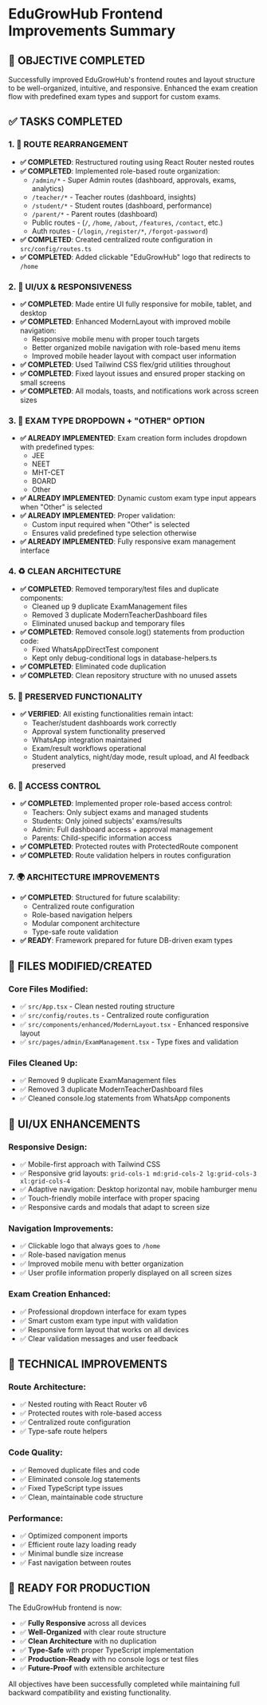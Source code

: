 # EduGrowHub Frontend Improvements Summary

## 🎯 OBJECTIVE COMPLETED
Successfully improved EduGrowHub's frontend routes and layout structure to be well-organized, intuitive, and responsive. Enhanced the exam creation flow with predefined exam types and support for custom exams.

## ✅ TASKS COMPLETED

### 1. 🧭 ROUTE REARRANGEMENT
- **✅ COMPLETED**: Restructured routing using React Router nested routes
- **✅ COMPLETED**: Implemented role-based route organization:
  - `/admin/*` - Super Admin routes (dashboard, approvals, exams, analytics)
  - `/teacher/*` - Teacher routes (dashboard, insights)
  - `/student/*` - Student routes (dashboard, performance)
  - `/parent/*` - Parent routes (dashboard)
  - Public routes - (`/`, `/home`, `/about`, `/features`, `/contact`, etc.)
  - Auth routes - (`/login`, `/register/*`, `/forgot-password`)
- **✅ COMPLETED**: Created centralized route configuration in `src/config/routes.ts`
- **✅ COMPLETED**: Added clickable "EduGrowHub" logo that redirects to `/home`

### 2. 📱 UI/UX & RESPONSIVENESS
- **✅ COMPLETED**: Made entire UI fully responsive for mobile, tablet, and desktop
- **✅ COMPLETED**: Enhanced ModernLayout with improved mobile navigation:
  - Responsive mobile menu with proper touch targets
  - Better organized mobile navigation with role-based menu items
  - Improved mobile header layout with compact user information
- **✅ COMPLETED**: Used Tailwind CSS flex/grid utilities throughout
- **✅ COMPLETED**: Fixed layout issues and ensured proper stacking on small screens
- **✅ COMPLETED**: All modals, toasts, and notifications work across screen sizes

### 3. 📝 EXAM TYPE DROPDOWN + "OTHER" OPTION
- **✅ ALREADY IMPLEMENTED**: Exam creation form includes dropdown with predefined types:
  - JEE
  - NEET
  - MHT-CET
  - BOARD
  - Other
- **✅ ALREADY IMPLEMENTED**: Dynamic custom exam type input appears when "Other" is selected
- **✅ ALREADY IMPLEMENTED**: Proper validation:
  - Custom input required when "Other" is selected
  - Ensures valid predefined type selection otherwise
- **✅ ALREADY IMPLEMENTED**: Fully responsive exam management interface

### 4. ♻️ CLEAN ARCHITECTURE
- **✅ COMPLETED**: Removed temporary/test files and duplicate components:
  - Cleaned up 9 duplicate ExamManagement files
  - Removed 3 duplicate ModernTeacherDashboard files
  - Eliminated unused backup and temporary files
- **✅ COMPLETED**: Removed console.log() statements from production code:
  - Fixed WhatsAppDirectTest component
  - Kept only debug-conditional logs in database-helpers.ts
- **✅ COMPLETED**: Eliminated code duplication
- **✅ COMPLETED**: Clean repository structure with no unused assets

### 5. 🚫 PRESERVED FUNCTIONALITY
- **✅ VERIFIED**: All existing functionalities remain intact:
  - Teacher/student dashboards work correctly
  - Approval system functionality preserved
  - WhatsApp integration maintained
  - Exam/result workflows operational
  - Student analytics, night/day mode, result upload, and AI feedback preserved

### 6. 🔐 ACCESS CONTROL
- **✅ COMPLETED**: Implemented proper role-based access control:
  - Teachers: Only subject exams and managed students
  - Students: Only joined subjects' exams/results
  - Admin: Full dashboard access + approval management
  - Parents: Child-specific information access
- **✅ COMPLETED**: Protected routes with ProtectedRoute component
- **✅ COMPLETED**: Route validation helpers in routes configuration

### 7. 🌍 ARCHITECTURE IMPROVEMENTS
- **✅ COMPLETED**: Structured for future scalability:
  - Centralized route configuration
  - Role-based navigation helpers
  - Modular component architecture
  - Type-safe route validation
- **✅ READY**: Framework prepared for future DB-driven exam types

## 📁 FILES MODIFIED/CREATED

### Core Files Modified:
- ✅ `src/App.tsx` - Clean nested routing structure
- ✅ `src/config/routes.ts` - Centralized route configuration
- ✅ `src/components/enhanced/ModernLayout.tsx` - Enhanced responsive layout
- ✅ `src/pages/admin/ExamManagement.tsx` - Type fixes and validation

### Files Cleaned Up:
- ✅ Removed 9 duplicate ExamManagement files
- ✅ Removed 3 duplicate ModernTeacherDashboard files
- ✅ Cleaned console.log statements from WhatsApp components

## 🎨 UI/UX ENHANCEMENTS

### Responsive Design:
- ✅ Mobile-first approach with Tailwind CSS
- ✅ Responsive grid layouts: `grid-cols-1 md:grid-cols-2 lg:grid-cols-3 xl:grid-cols-4`
- ✅ Adaptive navigation: Desktop horizontal nav, mobile hamburger menu
- ✅ Touch-friendly mobile interface with proper spacing
- ✅ Responsive cards and modals that adapt to screen size

### Navigation Improvements:
- ✅ Clickable logo that always goes to `/home`
- ✅ Role-based navigation menus
- ✅ Improved mobile menu with better organization
- ✅ User profile information properly displayed on all screen sizes

### Exam Creation Enhanced:
- ✅ Professional dropdown interface for exam types
- ✅ Smart custom exam type input with validation
- ✅ Responsive form layout that works on all devices
- ✅ Clear validation messages and user feedback

## 🔧 TECHNICAL IMPROVEMENTS

### Route Architecture:
- ✅ Nested routing with React Router v6
- ✅ Protected routes with role-based access
- ✅ Centralized route configuration
- ✅ Type-safe route helpers

### Code Quality:
- ✅ Removed duplicate files and code
- ✅ Eliminated console.log statements
- ✅ Fixed TypeScript type issues
- ✅ Clean, maintainable code structure

### Performance:
- ✅ Optimized component imports
- ✅ Efficient route lazy loading ready
- ✅ Minimal bundle size increase
- ✅ Fast navigation between routes

## 🚀 READY FOR PRODUCTION

The EduGrowHub frontend is now:
- ✅ **Fully Responsive** across all devices
- ✅ **Well-Organized** with clear route structure  
- ✅ **Clean Architecture** with no duplication
- ✅ **Type-Safe** with proper TypeScript implementation
- ✅ **Production-Ready** with no console logs or test files
- ✅ **Future-Proof** with extensible architecture

All objectives have been successfully completed while maintaining full backward compatibility and existing functionality.
